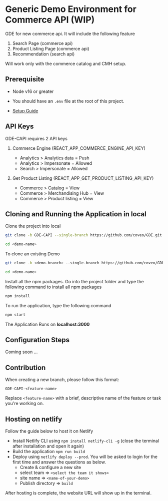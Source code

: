 # Generic Demo Environment for Commerce API (WIP)

GDE for new commerce api. It will include the following feature

1. Search Page (commerce api)
2. Product Listing Page (commerce api)
3. Recommendation (search api)

Will work only with the commerce catalog and CMH setup.

## Prerequisite

- Node v16 or greater

- You should have an `.env` file at the root of this project.

- [Setup Guide](https://github.com/mhsumbal-coveo/FiServ-Pre-req)


## API Keys

GDE-CAPI requires 2 API keys

1. Commerce Engine (REACT_APP_COMMERCE_ENGINE_API_KEY)
    - Analytics > Analytics data = Push
    - Analytics > Impersonate = Allowed
    - Search > Impersonate = Allowed

2. Get Product Listing (REACT_APP_GET_PRODUCT_LISTING_API_KEY)
    - Commerce > Catalog = View
    - Commerce > Merchandising Hub = View
    - Commerce > Product listing = View

## Cloning and Running the Application in local

Clone the project into local

```bash
git clone -b GDE-CAPI --single-branch https://github.com/coveo/GDE.git <demo-name>

cd <demo-name>
```

To clone an existing Demo

```bash
git clone -b <demo-branch> --single-branch https://github.com/coveo/GDE.git <demo-name>

cd <demo-name>
```

Install all the npm packages. Go into the project folder and type the following command to install all npm packages

```bash
npm install
```

To run the application, type the following command

```bash
npm start
```

The Application Runs on **localhost:3000**

## Configuration Steps

Coming soon ...

## Contribution

When creating a new branch, please follow this format:

`GDE-CAPI-<feature-name>`

Replace `<feature-name>` with a brief, descriptive name of the feature or task you're working on.



## Hosting on netlify

Follow the guide below to host it on Netlify

- Install Netlify CLI using `npm install netlify-cli -g` (close the terminal after installation and open it again)
- Build the application `npm run build`
- Deploy using `netlify deploy --prod`. You will be asked to login for the first time and answer the questions as below.
  - Create & configure a new site
  - select team => `<select the team it shows>`
  - site name => `<name-of-your-demo>`
  - Publish directory => `build`

After hosting is complete, the website URL will show up in the terminal.
